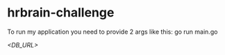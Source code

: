 # hrbrain-challenge

To run my application you need to provide 2 args like this:
go run main.go <ADDRESS> <DB_URL>

